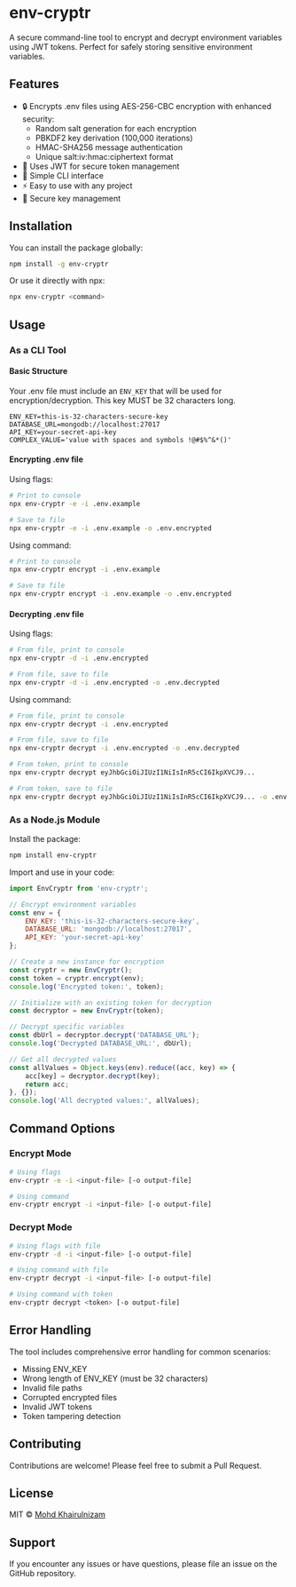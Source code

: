 # env-cryptr 

A secure command-line tool to encrypt and decrypt environment variables using JWT tokens. Perfect for safely storing sensitive environment variables.

## Features

- 🔒 Encrypts .env files using AES-256-CBC encryption with enhanced security:
  - Random salt generation for each encryption
  - PBKDF2 key derivation (100,000 iterations)
  - HMAC-SHA256 message authentication
  - Unique salt:iv:hmac:ciphertext format
- 🎯 Uses JWT for secure token management
- 🚀 Simple CLI interface
- ⚡ Easy to use with any project
- 🔑 Secure key management

## Installation

You can install the package globally:
```bash
npm install -g env-cryptr
```

Or use it directly with npx:
```bash
npx env-cryptr <command>
```

## Usage

### As a CLI Tool

#### Basic Structure

Your .env file must include an `ENV_KEY` that will be used for encryption/decryption. This key MUST be 32 characters long.

```env
ENV_KEY=this-is-32-characters-secure-key
DATABASE_URL=mongodb://localhost:27017
API_KEY=your-secret-api-key
COMPLEX_VALUE='value with spaces and symbols !@#$%^&*()'
```

#### Encrypting .env file

Using flags:
```bash
# Print to console
npx env-cryptr -e -i .env.example

# Save to file
npx env-cryptr -e -i .env.example -o .env.encrypted
```

Using command:
```bash
# Print to console
npx env-cryptr encrypt -i .env.example

# Save to file
npx env-cryptr encrypt -i .env.example -o .env.encrypted
```

#### Decrypting .env file

Using flags:
```bash
# From file, print to console
npx env-cryptr -d -i .env.encrypted

# From file, save to file
npx env-cryptr -d -i .env.encrypted -o .env.decrypted
```

Using command:
```bash
# From file, print to console
npx env-cryptr decrypt -i .env.encrypted

# From file, save to file
npx env-cryptr decrypt -i .env.encrypted -o .env.decrypted

# From token, print to console
npx env-cryptr decrypt eyJhbGciOiJIUzI1NiIsInR5cCI6IkpXVCJ9...

# From token, save to file
npx env-cryptr decrypt eyJhbGciOiJIUzI1NiIsInR5cCI6IkpXVCJ9... -o .env.decrypted
```

### As a Node.js Module

Install the package:
```bash
npm install env-cryptr
```

Import and use in your code:

```javascript
import EnvCryptr from 'env-cryptr';

// Encrypt environment variables
const env = {
    ENV_KEY: 'this-is-32-characters-secure-key',
    DATABASE_URL: 'mongodb://localhost:27017',
    API_KEY: 'your-secret-api-key'
};

// Create a new instance for encryption
const cryptr = new EnvCryptr();
const token = cryptr.encrypt(env);
console.log('Encrypted token:', token);

// Initialize with an existing token for decryption
const decryptor = new EnvCryptr(token);

// Decrypt specific variables
const dbUrl = decryptor.decrypt('DATABASE_URL');
console.log('Decrypted DATABASE_URL:', dbUrl);

// Get all decrypted values
const allValues = Object.keys(env).reduce((acc, key) => {
    acc[key] = decryptor.decrypt(key);
    return acc;
}, {});
console.log('All decrypted values:', allValues);
```

## Command Options

### Encrypt Mode
```bash
# Using flags
env-cryptr -e -i <input-file> [-o output-file]

# Using command
env-cryptr encrypt -i <input-file> [-o output-file]
```

### Decrypt Mode
```bash
# Using flags with file
env-cryptr -d -i <input-file> [-o output-file]

# Using command with file
env-cryptr decrypt -i <input-file> [-o output-file]

# Using command with token
env-cryptr decrypt <token> [-o output-file]
```

## Error Handling

The tool includes comprehensive error handling for common scenarios:
- Missing ENV_KEY
- Wrong length of ENV_KEY (must be 32 characters)
- Invalid file paths
- Corrupted encrypted files
- Invalid JWT tokens
- Token tampering detection

## Contributing

Contributions are welcome! Please feel free to submit a Pull Request.

## License

MIT © [Mohd Khairulnizam](mailto:khairulnizam.md@rhbgroup.com)

## Support

If you encounter any issues or have questions, please file an issue on the GitHub repository.
